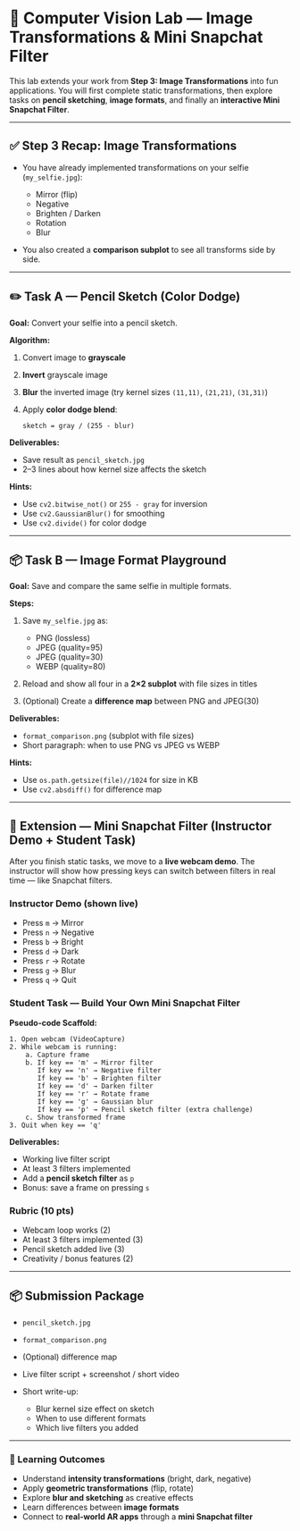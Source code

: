 # 🧪 Computer Vision Lab — Image Transformations & Mini Snapchat Filter

This lab extends your work from **Step 3: Image Transformations** into fun applications. You will first complete static transformations, then explore tasks on **pencil sketching**, **image formats**, and finally an **interactive Mini Snapchat Filter**.

---

## ✅ Step 3 Recap: Image Transformations

* You have already implemented transformations on your selfie (`my_selfie.jpg`):

  * Mirror (flip)
  * Negative
  * Brighten / Darken
  * Rotation
  * Blur
* You also created a **comparison subplot** to see all transforms side by side.

---

## ✏️ Task A — Pencil Sketch (Color Dodge)

**Goal:** Convert your selfie into a pencil sketch.

**Algorithm:**

1. Convert image to **grayscale**
2. **Invert** grayscale image
3. **Blur** the inverted image (try kernel sizes `(11,11)`, `(21,21)`, `(31,31)`)
4. Apply **color dodge blend**:

   ```text
   sketch = gray / (255 - blur)
   ```

**Deliverables:**

* Save result as `pencil_sketch.jpg`
* 2–3 lines about how kernel size affects the sketch

**Hints:**

* Use `cv2.bitwise_not()` or `255 - gray` for inversion
* Use `cv2.GaussianBlur()` for smoothing
* Use `cv2.divide()` for color dodge

---

## 📦 Task B — Image Format Playground

**Goal:** Save and compare the same selfie in multiple formats.

**Steps:**

1. Save `my_selfie.jpg` as:

   * PNG (lossless)
   * JPEG (quality=95)
   * JPEG (quality=30)
   * WEBP (quality=80)
2. Reload and show all four in a **2×2 subplot** with file sizes in titles
3. (Optional) Create a **difference map** between PNG and JPEG(30)

**Deliverables:**

* `format_comparison.png` (subplot with file sizes)
* Short paragraph: when to use PNG vs JPEG vs WEBP

**Hints:**

* Use `os.path.getsize(file)//1024` for size in KB
* Use `cv2.absdiff()` for difference map

---

## 🎥 Extension — Mini Snapchat Filter (Instructor Demo + Student Task)

After you finish static tasks, we move to a **live webcam demo**. The instructor will show how pressing keys can switch between filters in real time — like Snapchat filters.

### Instructor Demo (shown live)

* Press `m` → Mirror
* Press `n` → Negative
* Press `b` → Bright
* Press `d` → Dark
* Press `r` → Rotate
* Press `g` → Blur
* Press `q` → Quit

### Student Task — Build Your Own Mini Snapchat Filter

**Pseudo-code Scaffold:**

```text
1. Open webcam (VideoCapture)
2. While webcam is running:
    a. Capture frame
    b. If key == 'm' → Mirror filter
       If key == 'n' → Negative filter
       If key == 'b' → Brighten filter
       If key == 'd' → Darken filter
       If key == 'r' → Rotate frame
       If key == 'g' → Gaussian blur
       If key == 'p' → Pencil sketch filter (extra challenge)
    c. Show transformed frame
3. Quit when key == 'q'
```

**Deliverables:**

* Working live filter script
* At least 3 filters implemented
* Add a **pencil sketch filter** as `p`
* Bonus: save a frame on pressing `s`

### Rubric (10 pts)

* Webcam loop works (2)
* At least 3 filters implemented (3)
* Pencil sketch added live (3)
* Creativity / bonus features (2)

---

## 📦 Submission Package

* `pencil_sketch.jpg`
* `format_comparison.png`
* (Optional) difference map
* Live filter script + screenshot / short video
* Short write-up:

  * Blur kernel size effect on sketch
  * When to use different formats
  * Which live filters you added

---

### 🎯 Learning Outcomes

* Understand **intensity transformations** (bright, dark, negative)
* Apply **geometric transformations** (flip, rotate)
* Explore **blur and sketching** as creative effects
* Learn differences between **image formats**
* Connect to **real-world AR apps** through a **mini Snapchat filter**

